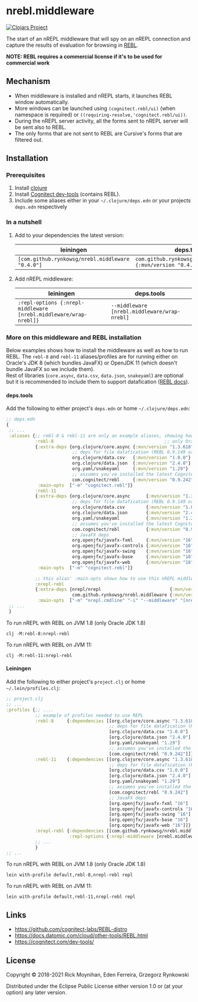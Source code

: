 # nrebl.middleware

[![Clojars Project](https://img.shields.io/clojars/v/com.github.rynkowsg/nrebl.middleware.svg)](https://clojars.org/com.github.rynkowsg/nrebl.middleware)

The start of an nREPL middleware that will spy on an nREPL connection
and capture the results of evaluation for browsing in
[REBL](https://github.com/cognitect-labs/REBL-distro).

**NOTE: REBL requires a commercial license if it's to be used for commercial work**

## Mechanism

- When middleware is installed and nREPL starts, it launches REBL window automatically.
- More windows can be launched using `(cognitect.rebl/ui)` (when namespace is required) or
  `((requiring-resolve,'cognitect.rebl/ui))`.
- During the nREPL server activity, all the forms sent to nREPL server will be sent also to REBL.
- The only forms that are not sent to REBL are Cursive's forms that are filtered out.

## Installation

### Prerequisites

1. Install [clojure](https://clojure.org/)
2. Install [Cognitect dev-tools](https://cognitect.com/dev-tools/) (contains REBL).
3. Include some aliases either in your `~/.clojure/deps.edn` or your projects `deps.edn`
   respectively

### In a nutshell

1. Add to your dependencies the latest version:

    | leiningen | deps.tools |
    --- | ---
    | `[com.github.rynkowsg/nrebl.middleware "0.4.0"]` | `com.github.rynkowsg/nrebl.middleware {:mvn/version "0.4.0"}` |

2. Add nREPL middleware:

    | leiningen | deps.tools |
    --- | ---
    | `:repl-options {:nrepl-middleware [nrebl.middleware/wrap-nrebl]}` | `--middleware [nrebl.middleware/wrap-nrebl]` |

### More on this middleware and REBL installation

Below examples shows how to install the middleware as well as how to run REBL.
The `rebl-8` and `rebl-11` aliases/profiles are for running either on Oracle's JDK 8
(which bundles JavaFX) or OpenJDK 11 (which doesn't bundle JavaFX so we include them).<br>
Rest of libraries (`core.async`, `data.csv`, `data.json`, `snakeyaml`) are optional
but it is recommended to include them to support datafication
([REBL docs](https://docs.datomic.com/cloud/other-tools/REBL.html#datafied-files)).

#### deps.tools

Add the following to either project's `deps.edn` or home `~/.clojure/deps.edn`:
```clojure
;; deps.edn
{
 ;; ...
 :aliases {;; rebl-8 & rebl-11 are only an example aliases, showing how REBL could be aliased
           :rebl-8                                          ;; only Oracle JDK 1.8
           {:extra-deps {org.clojure/core.async {:mvn/version "1.3.618"}
                         ;; deps for file datafication (REBL 0.9.149 or later)
                         org.clojure/data.csv   {:mvn/version "1.0.0"}
                         org.clojure/data.json  {:mvn/version "2.4.0"}
                         org.yaml/snakeyaml     {:mvn/version "1.29"}
                         ;; assumes you've installed the latest Cognitect dev-tools:
                         com.cognitect/rebl     {:mvn/version "0.9.242"}}
            :main-opts  ["-m" "cognitect.rebl"]}
           :rebl-11
           {:extra-deps {org.clojure/core.async      {:mvn/version "1.3.618"}
                         ;; deps for file datafication (REBL 0.9.149 or later)
                         org.clojure/data.csv        {:mvn/version "1.0.0"}
                         org.clojure/data.json       {:mvn/version "2.4.0"}
                         org.yaml/snakeyaml          {:mvn/version "1.29"}
                         ;; assumes you've installed the latest Cognitect dev-tools:
                         com.cognitect/rebl          {:mvn/version "0.9.242"}
                         ;; JavaFX deps
                         org.openjfx/javafx-fxml     {:mvn/version "16"}
                         org.openjfx/javafx-controls {:mvn/version "16"}
                         org.openjfx/javafx-swing    {:mvn/version "16"}
                         org.openjfx/javafx-base     {:mvn/version "16"}
                         org.openjfx/javafx-web      {:mvn/version "16"}}
            :main-opts  ["-m" "cognitect.rebl"]}

           ;; this alias' :main-opts shows how to use this nREPL middleware
           :nrepl-rebl
           {:extra-deps {nrepl/nrepl                          {:mvn/version "0.8.3"}
                         com.github.rynkowsg/nrebl.middleware {:mvn/version "0.4.0"}}
            :main-opts  ["-m" "nrepl.cmdline" "-i" "--middleware" "[nrebl.middleware/wrap-nrebl]"]}}
 ;; ...
 }
```

To run nREPL with REBL on JVM 1.8 (only Oracle JDK 1.8)
```shell
clj -M:rebl-8:nrepl-rebl
```
To run nREPL with REBL on JVM 11:
```shell
clj -M:rebl-11:nrepl-rebl
```

#### Leiningen

Add the following to either project's `project.clj` or home `~/.lein/profiles.clj`:
```clojure
;; project.clj
;; ...
:profiles {;; ....
           ;; example of profiles needed to use REPL
           :rebl-8     {:dependencies [[org.clojure/core.async "1.3.618"]
                                       ;; deps for file datafication (REBL 0.9.149 or later)
                                       [org.clojure/data.csv "1.0.0"]
                                       [org.clojure/data.json "2.4.0"]
                                       [org.yaml/snakeyaml "1.29"]
                                       ;; assumes you've installed the latest Cognitect dev-tools:
                                       [com.cognitect/rebl "0.9.242"]]}
           :rebl-11    {:dependencies [[org.clojure/core.async "1.3.618"]
                                       ;; deps for file datafication (REBL 0.9.149 or later)
                                       [org.clojure/data.csv "1.0.0"]
                                       [org.clojure/data.json "2.4.0"]
                                       [org.yaml/snakeyaml "1.29"]
                                       ;; assumes you've installed the latest Cognitect dev-tools:
                                       [com.cognitect/rebl "0.9.242"]
                                       ;; JavaFX deps
                                       [org.openjfx/javafx-fxml "16"]
                                       [org.openjfx/javafx-controls "16"]
                                       [org.openjfx/javafx-swing "16"]
                                       [org.openjfx/javafx-base "16"]
                                       [org.openjfx/javafx-web "16"]]}
           :nrepl-rebl {:dependencies [[com.github.rynkowsg/nrebl.middleware "0.4.0"]]
                        :repl-options {:nrepl-middleware [nrebl.middleware/wrap-nrebl]}}
           ;; ...
           }
;; ...
```
To run nREPL with REBL on JVM 1.8 (only Oracle JDK 1.8)
```shell
lein with-profile default,rebl-8,nrepl-rebl repl
```
To run nREPL with REBL on JVM 11:
```shell
lein with-profile default,rebl-11,nrepl-rebl repl
```

## Links

- https://github.com/cognitect-labs/REBL-distro
- https://docs.datomic.com/cloud/other-tools/REBL.html
- https://cognitect.com/dev-tools/

## License

Copyright © 2018-2021 Rick Moynihan, Eden Ferreira, Grzegorz Rynkowski

Distributed under the Eclipse Public License either version 1.0 or (at
your option) any later version.
